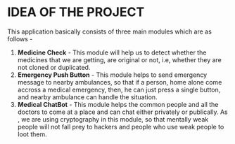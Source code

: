 <h1>
	IDEA OF THE PROJECT
</h1>
<p>
	This application basically consists of three main modules which are as follows - 
	<ol>
		<li>
			<b>Medicine Check</b> - This module will help us to detect whether the medicines that we are getting, are original or not, i.e, whether they are not cloned or duplicated. 
		</li/>
		<li>
			<b>Emergency Push Button</b> - This module helps to send emergency message to nearby ambulances, so that if a person, home alone come accross a medical emergency, then, he can just press a single button, and nearby ambulance can handle the situation.
		</li>
		<li>
			<b>Medical ChatBot</b> - This module helps the common people and all the doctors to come at a place and can chat either privately or publically. As , we are using cryptography in this module, so that mentally weak people will not fall prey to hackers and people who use weak people to loot them.
		</li>
	</ol>
</p>
